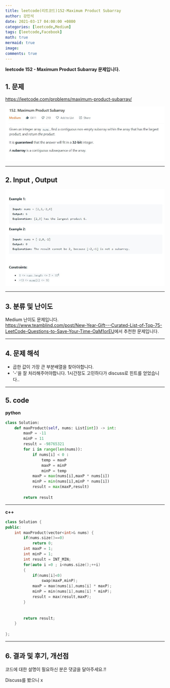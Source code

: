 ```yaml
---
title: leetcode(리트코드)152-Maximum Product Subarray
author: 강민석
date: 2021-03-17 04:00:00 +0800
categories: [leetcode,Medium]
tags: [leetcode,Facebook]
math: true
mermaid: true
image: 
comments: true
---
```


**leetcode 152 - Maximum Product Subarray 문제입니다.**

## 1. 문제
<https://leetcode.com/problems/maximum-product-subarray/>  

![](/assets/img/sample/leetcode/152/Problem.JPG)

-----  

## 2. Input , Output

![](/assets/img/sample/leetcode/152/input.JPG)  


-----  

## 3. 분류 및 난이도

Medium 난이도 문제입니다.  
<https://www.teamblind.com/post/New-Year-Gift---Curated-List-of-Top-75-LeetCode-Questions-to-Save-Your-Time-OaM1orEU>에서 추천한 문제입니다.  


-----  

## 4. 문제 해석

- 곱한 값이 가장 큰 부분배열을 찾아야합니다.
- '-'을 잘 처리해주어야합니다. 1시간정도 고민하다가 discuss로 힌트를 얻었습니다.. 

-----  

## 5. code


**python**

```python
class Solution:
    def maxProduct(self, nums: List[int]) -> int:
        maxP = -11
        minP = 11
        result = -98765321
        for i in range(len(nums)):
            if nums[i] < 0 : 
                temp = maxP
                maxP = minP
                minP = temp
            maxP = max(nums[i],maxP * nums[i])
            minP = min(nums[i],minP * nums[i])
            result = max(maxP,result)
            
        return result
```

-----  

**c++**

```c++
class Solution {
public:
    int maxProduct(vector<int>& nums) {
        if(nums.size()==0)
            return 0;
        int maxP = 1;
        int minP = 1;
        int result = INT_MIN;
        for(auto i =0 ; i<nums.size();++i)
        {
            if(nums[i]<0)
                swap(maxP,minP);
            maxP = max(nums[i],nums[i] * maxP);
            minP = min(nums[i],nums[i] * minP);
            result = max(result,maxP);
        }

    
        return result;
    }

};
```

-----

## 6. 결과 및 후기, 개선점

코드에 대한 설명이 필요하신 분은 댓글을 달아주세요.!!

Discuss를 봤으니 x




